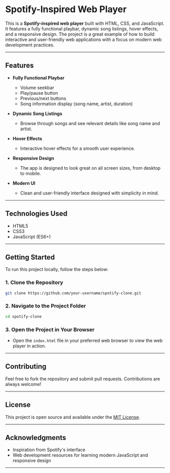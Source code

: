 # **Spotify-Inspired Web Player**

This is a **Spotify-inspired web player** built with HTML, CSS, and JavaScript. It features a fully functional playbar, dynamic song listings, hover effects, and a responsive design. The project is a great example of how to build interactive and user-friendly web applications with a focus on modern web development practices.

---

## **Features**

- **Fully Functional Playbar**  
  - Volume seekbar
  - Play/pause button
  - Previous/next buttons
  - Song information display (song name, artist, duration)
  
- **Dynamic Song Listings**  
  - Browse through songs and see relevant details like song name and artist.

- **Hover Effects**  
  - Interactive hover effects for a smooth user experience.

- **Responsive Design**  
  - The app is designed to look great on all screen sizes, from desktop to mobile.

- **Modern UI**  
  - Clean and user-friendly interface designed with simplicity in mind.

---

## **Technologies Used**

- HTML5
- CSS3
- JavaScript (ES6+)

---

## **Getting Started**

To run this project locally, follow the steps below:

### 1. **Clone the Repository**

```bash
git clone https://github.com/your-username/spotify-clone.git
```

### 2. **Navigate to the Project Folder**

```bash
cd spotify-clone
```

### 3. **Open the Project in Your Browser**

- Open the `index.html` file in your preferred web browser to view the web player in action.

---

## **Contributing**

Feel free to fork the repository and submit pull requests. Contributions are always welcome!

---

## **License**

This project is open source and available under the [MIT License](LICENSE).

---

## **Acknowledgments**

- Inspiration from Spotify's interface
- Web development resources for learning modern JavaScript and responsive design

---
